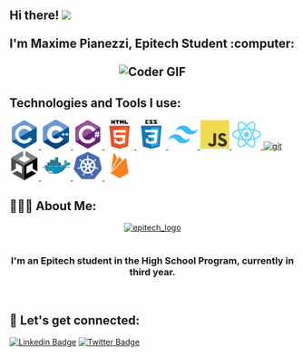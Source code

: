 <h2 align="left">
 <abc>
  <br>Hi there! <img src="https://user-images.githubusercontent.com/42378118/110234147-e3259600-7f4e-11eb-95be-0c4047144dea.gif" width="30"><br>
  <br> I'm Maxime Pianezzi, Epitech Student :computer:<br>
  <br>
  <div align="center">
    <img src="https://media1.giphy.com/media/dMLmQfCO7lCA2gX3tw/giphy.gif?cid=ecf05e47dok0n6ifoevz1wwzgxzn2id84o9amibbx9wawtse&rid=giphy.gif&ct=s" alt="Coder GIF" width="500">
  </div>
 </abc>
</h2>

<h2 align="left">Technologies and Tools I use:</h2>

<p align="left">
    <a href="https://fr.wikipedia.org/wiki/C_(langage)" target="_blank"> <img src="https://github.com/devicons/devicon/blob/master/icons/c/c-original.svg" alt="c" width="52" height="52"/> </a>
    <a href="https://en.wikipedia.org/wiki/C++" target="_blank"> <img src="https://github.com/devicons/devicon/blob/master/icons/cplusplus/cplusplus-original.svg" alt="c++" width="52" height="52"/> </a>
    <a href="https://fr.wikipedia.org/wiki/C_Sharp" target="_blank"> <img src="https://raw.githubusercontent.com/devicons/devicon/55609aa5bd817ff167afce0d965585c92040787a/icons/csharp/csharp-original.svg" alt="c#" width="52" height="52"/> </a>
    <a href="https://fr.wikipedia.org/wiki/Hypertext_Markup_Language" target="_blank"> <img src="https://raw.githubusercontent.com/devicons/devicon/master/icons/html5/html5-original-wordmark.svg" alt="html5" width="52" height="52"/> </a>
    <a href="https://fr.wikipedia.org/wiki/Feuilles_de_style_en_cascade" target="_blank"> <img src="https://raw.githubusercontent.com/devicons/devicon/master/icons/css3/css3-original-wordmark.svg" alt="css3" width="52" height="52"/> </a>
    <a href="https://tailwindui.com/" target="_blank"> <img src="https://raw.githubusercontent.com/devicons/devicon/55609aa5bd817ff167afce0d965585c92040787a/icons/tailwindcss/tailwindcss-plain.svg" alt="tailwindcss" width="52" height="52"/> </a>
    <a href="https://en.wikipedia.org/wiki/JavaScript" target="_blank"> <img src="https://raw.githubusercontent.com/devicons/devicon/master/icons/javascript/javascript-original.svg" alt="javascript" width="52" height="52"/> </a>
    <a href="https://en.wikipedia.org/wiki/React_(JavaScript_library)" target="_blank"> <img src="https://github.com/devicons/devicon/blob/master/icons/react/react-original.svg" alt="reactjs" width="52" height="52"/> </a>
    <a href="https://en.wikipedia.org/wiki/Git" target="_blank"> <img src="https://www.vectorlogo.zone/logos/git-scm/git-scm-icon.svg" alt="git" width="52" height="52"/> </a>
    <a href="https://unity.com/" target="_blank"> <img src="https://raw.githubusercontent.com/devicons/devicon/55609aa5bd817ff167afce0d965585c92040787a/icons/unity/unity-original.svg" alt="unity" width="52" height="52"/> </a>
    <a href="https://www.docker.com/" target="_blank"> <img src="https://raw.githubusercontent.com/devicons/devicon/55609aa5bd817ff167afce0d965585c92040787a/icons/docker/docker-original.svg" alt="docker" width="52" height="52"/> </a>
    <a href="https://kubernetes.io/" target="_blank"> <img src="https://raw.githubusercontent.com/devicons/devicon/55609aa5bd817ff167afce0d965585c92040787a/icons/kubernetes/kubernetes-plain.svg" alt="kubernetes" width="52" height="52"/> </a>
    <a href="https://console.firebase.google.com/" target="_blank"> <img src="https://raw.githubusercontent.com/devicons/devicon/55609aa5bd817ff167afce0d965585c92040787a/icons/firebase/firebase-plain.svg" alt="firebase" width="52" height="52"/> </a>
</p>

<h2 align="left">👨🏻‍💻 About Me:</h2>

<div align="center"> <a href="https://www.epitech.eu/fr/" target="_blank"> <img src="https://imgs.search.brave.com/phsrlS5jKBqHzHAczbFAnm-rT_2xYB1_SQe2XGL6fUE/rs:fit:1200:1200:1/g:ce/aHR0cDovL2VpcC5l/cGl0ZWNoLmV1LzIw/MTQvZXF1aWdlc3Rp/b24vaW1nL2VwaXRl/Y2gtbG9nby5wbmc" alt="epitech_logo" width="200" height="74"/> <br></br> </a> </div> <div align="center"> <h3>I'm an Epitech student in the High School Program, currently in third year.</h3> </div> <br>

<h2 align="left">📲 Let's get connected:</h2>

[![Linkedin Badge](https://img.shields.io/badge/-Maxime_Pianezzi-blue?style=flat-square&logo=Linkedin&logoColor=white&link=https://www.linkedin.com/in/imsivram1999/)](https://www.linkedin.com/in/maxime-pianezzi-bb144522b/) [![Twitter Badge](https://img.shields.io/badge/-@maxime_pnzi-1ca0f1?style=flat-square&labelColor=1ca0f1&logo=twitter&logoColor=white&link=https://twitter.com/prince_shivaram)](https://twitter.com/maxime_pnzi)